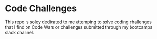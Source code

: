 # Code Challenges
This repo is soley dedicated to me attemping to solve coding challenges that I find on Code Wars or challenges submitted through my bootcamps slack channel.
